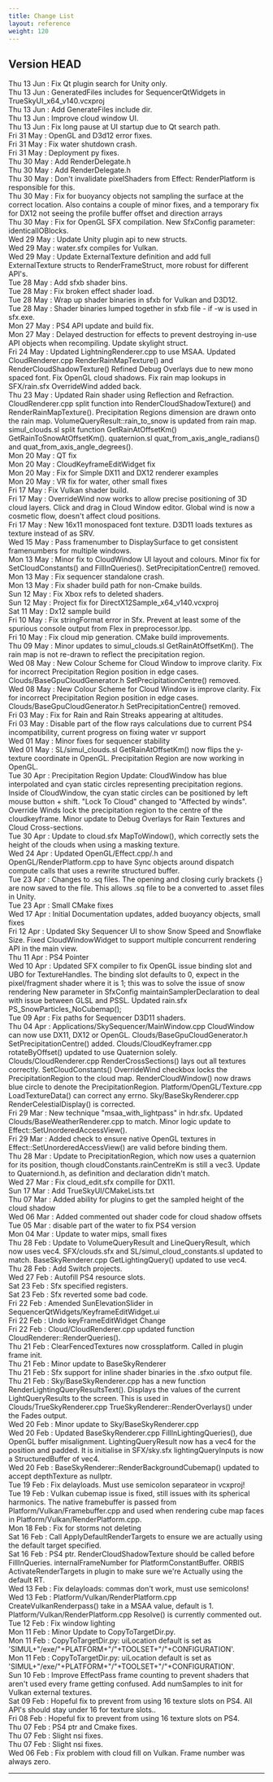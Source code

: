 ```yaml
---
title: Change List
layout: reference
weight: 120
---
```




Version HEAD
---
Thu 13 Jun : Fix Qt plugin search for Unity only.  
Thu 13 Jun : GeneratedFiles includes for SequencerQtWidgets in TrueSkyUI_x64_v140.vcxproj  
Thu 13 Jun : Add GenerateFiles include dir.  
Thu 13 Jun : Improve cloud window UI.  
Thu 13 Jun : Fix long pause at UI startup due to Qt search path.  
Fri 31 May : OpenGL and D3d12 error fixes.  
Fri 31 May : Fix water shutdown crash.  
Fri 31 May : Deployment py fixes.  
Thu 30 May : Add RenderDelegate.h  
Thu 30 May : Add RenderDelegate.h  
Thu 30 May : Don't invalidate pixelShaders from Effect: RenderPlatform is responsible for this.  
Thu 30 May : Fix for buoyancy objects not sampling the surface at the correct location. Also contains a couple of minor fixes, and a temporary fix for DX12 not seeing the profile buffer offset and direction arrays  
Thu 30 May : Fix for OpenGL SFX compilation. New SfxConfig parameter: identicalIOBlocks.  
Wed 29 May : Update Unity plugin api to new structs.  
Wed 29 May : water.sfx compiles for Vulkan.  
Wed 29 May : Update ExternalTexture definition and add full ExternalTexture structs to RenderFrameStruct, more robust for different API's.  
Tue 28 May : Add sfxb shader bins.  
Tue 28 May : Fix broken effect shader load.  
Tue 28 May : Wrap up shader binaries in sfxb for Vulkan and D3D12.  
Tue 28 May : Shader binaries lumped together in sfxb file - if -w is used in sfx.exe.  
Mon 27 May : PS4 API update and build fix.  
Mon 27 May : Delayed destruction for effects to prevent destroying in-use API objects when recompiling. Update skylight struct.  
Fri 24 May : Updated LightningRenderer.cpp to use MSAA. Updated CloudRenderer.cpp RenderRainMapTexture() and RenderCloudShadowTexture() Refined Debug Overlays due to new mono spaced font. Fix OpenGL cloud shadows. Fix rain map lookups in SFX/rain.sfx OverrideWind added back.  
Thu 23 May : Updated Rain shader using Reflection and Refraction. CloudRenderer.cpp split function into RenderCloudShadowTexture() and RenderRainMapTexture(). Precipitation Regions dimension are drawn onto the rain map. VolumeQueryResult::rain_to_snow is updated from rain map. simul_clouds.sl split function GetRainAtOffsetKm() GetRainToSnowAtOffsetKm(). quaternion.sl quat_from_axis_angle_radians() and quat_from_axis_angle_degrees().  
Mon 20 May : QT fix  
Mon 20 May : CloudKeyframeEditWidget fix  
Mon 20 May : Fix for Simple DX11 and DX12 renderer examples  
Mon 20 May : VR fix for water, other small fixes  
Fri 17 May : Fix Vulkan shader build.  
Fri 17 May : OverrideWind now works to allow precise positioning of 3D cloud layers. Click and drag in Cloud Window editor. Global wind is now a cosmetic flow, doesn't affect cloud positions.  
Fri 17 May : New 16x11 monospaced font texture. D3D11 loads textures as texture instead of as SRV.  
Wed 15 May : Pass framenumber to DisplaySurface to get consistent framenumbers for multiple windows.  
Mon 13 May : Minor fix to CloudWindow UI layout and colours. Minor fix for SetCloudConstants() and FillInQueries(). SetPrecipitationCentre() removed.  
Mon 13 May : Fix sequencer standalone crash.  
Mon 13 May : Fix shader build path for non-Cmake builds.  
Sun 12 May : Fix Xbox refs to deleted shaders.  
Sun 12 May : Project fix for DirectX12Sample_x64_v140.vcxproj  
Sat 11 May : Dx12 sample build  
Fri 10 May : Fix stringFormat error in Sfx. Prevent at least some of the spurious console output from Flex in preprocessor.lpp.  
Fri 10 May : Fix cloud mip generation. CMake build improvements.  
Thu 09 May : Minor updates to simul_clouds.sl GetRainAtOffsetKm(). The rain map is not re-drawn to reflect the precipitation region.  
Wed 08 May : New Colour Scheme for Cloud Window to improve clarity. Fix for incorrect Precipitation Region position in edge cases. Clouds/BaseGpuCloudGenerator.h SetPrecipitationCentre() removed.  
Wed 08 May : New Colour Scheme for Cloud Window is improve clarity. Fix for incorrect Precipitation Region position in edge cases. Clouds/BaseGpuCloudGenerator.h SetPrecipitationCentre() removed.  
Fri 03 May : Fix for Rain and Rain Streaks appearing at altitudes.  
Fri 03 May : Disable part of the flow rays calculations due to current PS4 incompatibility, current progress on fixing water vr support  
Wed 01 May : Minor fixes for sequencer stability  
Wed 01 May : SL/simul_clouds.sl GetRainAtOffsetKm() now flips the y-texture coordinate in OpenGL. Precipitation Region are now working in OpenGL.  
Tue 30 Apr : Precipitation Region Update: CloudWindow has blue interpolated and cyan static circles representing precipitation regions. Inside of CloudWindow, the cyan static circles can be positioned by left mouse button + shift. "Lock To Cloud" changed to "Affected by winds". Override Winds lock the precipitation region to the centre of the cloudkeyframe. Minor update to Debug Overlays for Rain Textures and Cloud Cross-sections.  
Tue 30 Apr : Update to cloud.sfx MapToWindow(), which correctly sets the height of the clouds when using a masking texture.  
Wed 24 Apr : Updated OpenGL/Effect.cpp/.h and OpenGL/RenderPlatform.cpp to have Sync objects around dispatch compute calls that uses a rewrite structured buffer.  
Tue 23 Apr : Changes to .sq files. The opening and closing curly brackets {} are now saved to the file. This allows .sq file to be a converted to .asset files in Unity.  
Tue 23 Apr : Small CMake fixes  
Wed 17 Apr : Initial Documentation updates, added buoyancy objects, small fixes  
Fri 12 Apr : Updated Sky Sequencer UI to show Snow Speed and Snowflake Size. Fixed CloudWindowWidget to support multiple concurrent rendering API in the main view.  
Thu 11 Apr : PS4 Pointer  
Wed 10 Apr : Updated SFX compiler to fix OpenGL issue binding slot and UBO for TextureHandles. The binding slot defaults to 0, expect in the pixel/fragment shader where it is 1; this was to solve the issue of snow rendering New parameter in SfxConfig maintainSamplerDeclaration to deal with issue between GLSL and PSSL. Updated rain.sfx PS_SnowParticles_NoCubemap();  
Tue 09 Apr : Fix paths for Sequencer D3D11 shaders.  
Thu 04 Apr : Applications/SkySequencer/MainWindow.cpp CloudWindow can now use DX11, DX12 or OpenGL. Clouds/BaseGpuCloudGenerator.h SetPrecipitationCentre() added. Clouds/CloudKeyframer.cpp rotateByOffset() updated to use Quaternion solely. Clouds/CloudRenderer.cpp RenderCrossSections() lays out all textures correctly. SetCloudConstants() OverrideWind checkbox locks the PrecipitationRegion to the cloud map. RenderCloudWindow() now draws blue circle to denote the PrecipitationRegion. Platform/OpenGL/Texture.cpp LoadTextureData() can correct any errno. Sky/BaseSkyRenderer.cpp RenderCelestialDisplay() is corrected.  
Fri 29 Mar : New technique "msaa_with_lightpass" in hdr.sfx. Updated Clouds/BaseWeatherRenderer.cpp to match. Minor logic update to Effect::SetUnorderedAccessView().  
Fri 29 Mar : Added check to ensure native OpenGL textures in Effect::SetUnorderedAccessView() are valid before binding them.  
Thu 28 Mar : Update to PrecipitationRegion, which now uses a quaternion for its position, though cloudConstants.rainCentreKm is still a vec3. Update to Quaterniond.h, as definition and declaration didn't match.  
Wed 27 Mar : Fix cloud_edit.sfx compille for DX11.  
Sun 17 Mar : Add TrueSkyUI/CMakeLists.txt  
Thu 07 Mar : Added ability for plugins to get the sampled height of the cloud shadow  
Wed 06 Mar : Added commented out shader code for cloud shadow offsets  
Tue 05 Mar : disable part of the water to fix PS4 version  
Mon 04 Mar : Update to water mips, small fixes  
Thu 28 Feb : Update to VolumeQueryResult and LineQueryResult, which now uses vec4. SFX/clouds.sfx and SL/simul_cloud_constants.sl updated to match. BaseSkyRenderer.cpp GetLightingQuery() updated to use vec4.  
Thu 28 Feb : Add Switch projects.  
Wed 27 Feb : Autofill PS4 resource slots.  
Sat 23 Feb : Sfx specified registers.  
Sat 23 Feb : Sfx reverted some bad code.  
Fri 22 Feb : Amended SunElevationSlider in SequencerQtWidgets/KeyframeEditWidget.ui  
Fri 22 Feb : Undo keyFrameEditWidget Change  
Fri 22 Feb : Cloud/CloudRenderer.cpp updated function CloudRenderer::RenderQueries().  
Thu 21 Feb : ClearFencedTextures now crossplatform. Called in plugin frame init.  
Thu 21 Feb : Minor update to BaseSkyRenderer  
Thu 21 Feb : Sfx support for inline shader binaries in the .sfxo output file.  
Thu 21 Feb : Sky/BaseSkyRenderer.cpp has a new function RenderLightingQueryResultsText(). Displays the values of the current LightQueryResults to the screen. This is used in Clouds/TrueSkyRenderer.cpp TrueSkyRenderer::RenderOverlays() under the Fades output.  
Wed 20 Feb : Minor update to Sky/BaseSkyRenderer.cpp  
Wed 20 Feb : Updated BaseSkyRenderer.cpp FillInLightingQueries(), due OpenGL buffer misalignment. LightingQueryResult now has a vec4 for the position and padded. It is initialise in SFX/sky.sfx lightingQueryInputs is now a StructuredBuffer of vec4.  
Wed 20 Feb : BaseSkyRenderer::RenderBackgroundCubemap() updated to accept depthTexture as nullptr.  
Tue 19 Feb : Fix delayloads. Must use semicolon separateor in vcxproj!  
Tue 19 Feb : Vulkan cubemap issue is fixed, still issues with its spherical harmonics. The native framebuffer is passed from Platform/Vulkan/Framebuffer.cpp and used when rendering cube map faces in Platform/Vulkan/RenderPlatform.cpp.  
Mon 18 Feb : Fix for storms not deleting  
Sat 16 Feb : Call ApplyDefaultRenderTargets to ensure we are actually using the default target specified.  
Sat 16 Feb : PS4 ptr. RenderCloudShadowTexture should be called before FillInQueries. internalFrameNumber for PlatformConstantBuffer. ORBIS ActivateRenderTargets in plugin to make sure we're Actually using the default RT.  
Wed 13 Feb : Fix delayloads: commas don't work, must use semicolons!  
Wed 13 Feb : Platform/Vulkan/RenderPlatform.cpp CreateVulkanRenderpass() take in a MSAA value, default is 1. Platform/Vulkan/RenderPlatform.cpp Resolve() is currently commented out.  
Tue 12 Feb : Fix window lighting  
Mon 11 Feb : Minor Update to CopyToTargetDir.py.  
Mon 11 Feb : CopyToTargetDir.py: uiLocation default is set as 'SIMUL+"/exe/"+PLATFORM+"/"+TOOLSET+"/"+CONFIGURATION'.  
Mon 11 Feb : CopyToTargetDir.py: uiLocation default is set as 'SIMUL+"/exe/"+PLATFORM+"/"+TOOLSET+"/"+CONFIGURATION'.  
Sun 10 Feb : Improve EffectPass frame counting to prevent shaders that aren't used every frame getting confused. Add numSamples to init for Vulkan external textures.  
Sat 09 Feb : Hopeful fix to prevent from using 16 texture slots on PS4. All API's should stay under 16 for texture slots..  
Fri 08 Feb : Hopeful fix to prevent from using 16 texture slots on PS4.  
Thu 07 Feb : PS4 ptr and Cmake fixes.  
Thu 07 Feb : Slight nsi fixes.  
Thu 07 Feb : Slight nsi fixes.  
Wed 06 Feb : Fix problem with cloud fill on Vulkan. Frame number was always zero.  

<hr>
